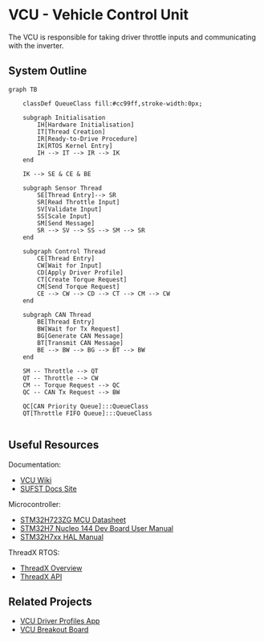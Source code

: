 # VCU - Vehicle Control Unit
The VCU is responsible for taking driver throttle inputs and communicating with the inverter.


## System Outline
```mermaid
graph TB

    classDef QueueClass fill:#cc99ff,stroke-width:0px;
    
    subgraph Initialisation
        IH[Hardware Initialisation]
        IT[Thread Creation]
        IR[Ready-to-Drive Procedure]
        IK[RTOS Kernel Entry]
        IH --> IT --> IR --> IK
    end
    
    IK --> SE & CE & BE

    subgraph Sensor Thread
        SE[Thread Entry]--> SR
        SR[Read Throttle Input]
        SV[Validate Input]
        SS[Scale Input]
        SM[Send Message]
        SR --> SV --> SS --> SM --> SR
    end

    subgraph Control Thread
        CE[Thread Entry]
        CW[Wait for Input]
        CD[Apply Driver Profile]
        CT[Create Torque Request]
        CM[Send Torque Request]
        CE --> CW --> CD --> CT --> CM --> CW
    end

    subgraph CAN Thread
        BE[Thread Entry]
        BW[Wait for Tx Request]
        BG[Generate CAN Message]
        BT[Transmit CAN Message]
        BE --> BW --> BG --> BT --> BW
    end

    SM -- Throttle --> QT
    QT -- Throttle --> CW
    CM -- Torque Request --> QC
    QC -- CAN Tx Request --> BW

    QC[CAN Priority Queue]:::QueueClass
    QT[Throttle FIFO Queue]:::QueueClass
    
```


## Useful Resources

Documentation:
- [VCU Wiki](https://github.com/sufst/vcu/wiki)
- [SUFST Docs Site](https://docs.sufst.co.uk/en/latest/)

Microcontroller:
- [STM32H723ZG MCU Datasheet](https://www.st.com/resource/en/datasheet/stm32h723vg.pdf)
- [STM32H7 Nucleo 144 Dev Board User Manual](https://www.st.com/resource/en/user_manual/dm00499160-stm32h7-nucleo144-boards-mb1364-stmicroelectronics.pdf)
- [STM32H7xx HAL Manual](https://www.st.com/resource/en/user_manual/um2217-description-of-stm32h7-hal-and-lowlayer-drivers-stmicroelectronics.pdf)

ThreadX RTOS:
- [ThreadX Overview](https://docs.microsoft.com/en-us/azure/rtos/threadx/overview-threadx)
- [ThreadX API](https://docs.microsoft.com/en-us/azure/rtos/threadx/chapter4)


## Related Projects

- [VCU Driver Profiles App](https://github.com/sufst/vcu-driver-profile)
- [VCU Breakout Board](https://github.com/sufst/vcu-breakout)
